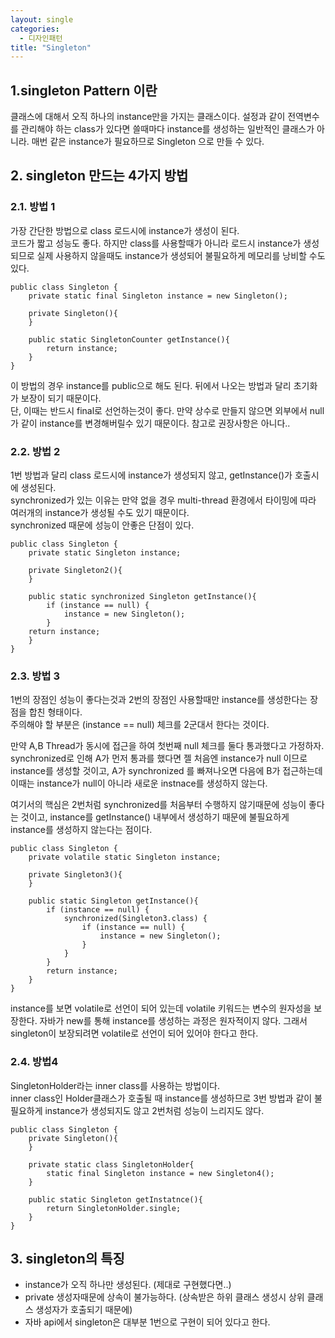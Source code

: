 ```yaml
---
layout: single
categories: 
  - 디자인패턴
title: "Singleton"
---
```


## 1.singleton Pattern 이란
 클래스에 대해서 오직 하나의 instance만을 가지는 클래스이다.
 설정과 같이 전역변수를 관리해야 하는 class가 있다면 쓸때마다 instance를 생성하는 일반적인 클래스가 아니라. 매번 같은 instance가 필요하므로 Singleton 으로 만들 수 있다.
 
## 2. singleton 만드는 4가지 방법

### 2.1. 방법 1
 가장 간단한 방법으로 class 로드시에 instance가 생성이 된다. <br/>
 코드가 짧고 성능도 좋다. 하지만 class를 사용할때가 아니라 로드시 instance가 생성되므로 실제 사용하지 않을때도 instance가 생성되어 불필요하게 메모리를 낭비할 수도 있다. 

````
public class Singleton {
    private static final Singleton instance = new Singleton();
    
    private Singleton(){
    }
    
    public static SingletonCounter getInstance(){
        return instance;
    }
}
````
    
 이 방법의 경우 instance를 public으로 해도 된다. 뒤에서 나오는 방법과 달리 초기화가 보장이 되기 때문이다. <br/>
 단, 이때는 반드시 final로 선언하는것이 좋다. 만약 상수로 만들지 않으면 외부에서 null가 같이 instance를 변경해버릴수 있기 때문이다. 참고로 권장사항은 아니다.. 


### 2.2. 방법 2
 1번 방법과 달리 class 로드시에 instance가 생성되지 않고, getInstance()가 호출시에 생성된다. <br/>
 synchronized가 있는 이유는 만약 없을 경우 multi-thread 환경에서 타이밍에 따라 여러개의 instance가 생성될 수도 있기 때문이다. <br/>
 synchronized 때문에 성능이 안좋은 단점이 있다.

````
public class Singleton {
    private static Singleton instance;
	
    private Singleton2(){
    }
	
    public static synchronized Singleton getInstance(){
        if (instance == null) {
            instance = new Singleton();
        }
    return instance;
    } 	
}
````
	
### 2.3. 방법 3
 1번의 장점인 성능이 좋다는것과 2번의 장점인 사용할때만 instance를 생성한다는 장점을 합친 형태이다. <br>
 주의해야 할 부분은 (instance == null) 체크를 2군대서 한다는 것이다. <br>
 
 만약 A,B Thread가 동시에 접근을 하여 첫번째 null 체크를 둘다 통과했다고 가정하자.  <br>
 synchronized로 인해 A가 먼저 통과를 했다면 젤 처음엔 instance가 null 이므로 instance를 생성할 것이고, A가 synchronized 를 빠져나오면 다음에 B가 접근하는데 이때는 instance가 null이 아니라 새로운 instnace를 생성하지 않는다. <br>
 
 여기서의 핵심은 2번처럼 synchronized를 처음부터 수행하지 않기때문에 성능이 좋다는 것이고, instance를 getInstance() 내부에서 생성하기 때문에 불필요하게 instance를 생성하지 않는다는 점이다.

````
public class Singleton {
    private volatile static Singleton instance;
	
    private Singleton3(){
    }
	
    public static Singleton getInstance(){
        if (instance == null) {
            synchronized(Singleton3.class) {
                if (instance == null) {
                    instance = new Singleton();
                }
            }
        }
        return instance;
    }
}
````

 instance를 보면 volatile로 선언이 되어 있는데 volatile 키워드는 변수의 원자성을 보장한다. 자바가 new를 통해 instance를 생성하는 과정은 원자적이지 않다. 그래서 singleton이 보장되려면 volatile로 선언이 되어 있어야 한다고 한다.

### 2.4. 방법4
 SingletonHolder라는 inner class를 사용하는 방법이다. <br/>
 inner class인 Holder클래스가 호출될 때 instance를 생성하므로 3번 방법과 같이 불필요하게 instance가 생성되지도 않고 2번처럼 성능이 느리지도 않다.

````
public class Singleton {
    private Singleton(){
    }
	
    private static class SingletonHolder{
        static final Singleton instance = new Singleton4();
    }

    public static Singleton getInstatnce(){
        return SingletonHolder.single;
    }
}
````

## 3. singleton의 특징
 - instance가 오직 하나만 생성된다. (제대로 구현했다면..)
 - private 생성자때문에 상속이 불가능하다. (상속받은 하위 클래스 생성시 상위 클래스 생성자가 호출되기 때문에)
 - 자바 api에서 singleton은 대부분 1번으로 구현이 되어 있다고 한다.
	